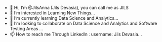 - 👋 Hi, I’m @JilsAnna (Jils Devasia), you can call me as JILS
- 👀 I’m interested in Learning New Things...
- 🌱 I’m currently learning Data Science and Analytics...
- 💞️ I’m looking to collaborate on Data Science and Analytics and Software Testing Areas ...
- 📫 How to reach me Through Linkedln : username: Jils Devasia...

<!---
JilsAnna/JilsAnna is a ✨ special ✨ repository because its `README.md` (this file) appears on your GitHub profile.
You can click the Preview link to take a look at your changes.
--->
